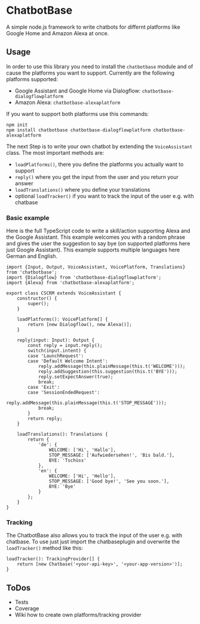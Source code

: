 # ChatbotBase
A simple node.js framework to write chatbots for differnt platforms like Google Home and Amazon Alexa at once.

## Usage

In order to use this library you need to install the `chatbotbase` module and of cause the platforms you want to support.
Currently are the following platforms supported:
- Google Assistant and Google Home via Dialogflow: `chatbotbase-dialogflowplatform`
- Amazon Alexa: `chatbotbase-alexaplatform`

If you want to support both platforms use this commands:

    npm init
    npm install chatbotbase chatbotbase-dialogflowplatform chatbotbase-alexaplatform

The next Step is to write your own chatbot by extending the `VoiceAssistant` class. The most important methods are:
- `loadPlatforms()`, there you define the platforms you actually want to support
- `reply()` where you get the input from the user and you return your answer
- `loadTranslations()` where you define your translations
- optional `loadTracker()` if you want to track the input of the user e.g. with chatbase

### Basic example

Here is the full TypeScript code to write a skill/action supporting Alexa and the Google Assistant. This example
welcomes you with a random phrase and gives the user the suggestion to say bye (on supported platforms here just Google
Assistant). This example supports multiple languages here German and English.

    import {Input, Output, VoiceAssistant, VoicePlatform, Translations} from 'chatbotbase';
    import {Dialogflow} from 'chatbotbase-dialogflowplatform';
    import {Alexa} from 'chatbotbase-alexaplatform';
     
    export class CSCRM extends VoiceAssistant {
        constructor() {
            super();
        }
        
        loadPlatforms(): VoicePlatform[] {
            return [new Dialogflow(), new Alexa()];
        }
        
        reply(input: Input): Output {
            const reply = input.reply();
            switch(input.intent) {
            case 'LaunchRequest':
            case 'Default Welcome Intent':
                reply.addMessage(this.plainMessage(this.t('WELCOME')));
                reply.addSuggestion(this.suggestion(this.t('BYE')));
                reply.setExpectAnswer(true);
                break;
            case 'Exit':
            case 'SessionEndedRequest':
                reply.addMessage(this.plainMessage(this.t('STOP_MESSAGE')));
                break;
            }
            return reply;
        }
        
        loadTranslations(): Translations {
            return {
                'de': {
                    WELCOME: ['Hi', 'Hallo'],
                    STOP_MESSAGE: ['Aufwiedersehen!', 'Bis bald.'],
                    BYE: 'Tschüss'
                },
                'en': {
                    WELCOME: ['Hi', 'Hello'],
                    STOP_MESSAGE: ['Good bye!', 'See you soon.'],
                    BYE: 'Bye'
                }
            };
        }
    }

### Tracking
The ChatbotBase also allows you to track the input of the user e.g. with chatbase. To use just just import the
chatbaseplugin and overwrite the `loadTracker()` method like this:

    loadTracker(): TrackingProvider[] {
        return [new Chatbase('<your-api-key>', '<your-app-version>')];
    }

## ToDos
* Tests
* Coverage
* Wiki how to create own platforms/tracking provider